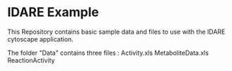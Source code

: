 # IDARE Example

This Repository contains basic sample data and files to use with the IDARE cytoscape application.

The folder "Data" contains three files :
Activity.xls
MetaboliteData.xls
ReactionActivity
